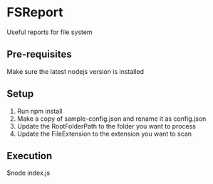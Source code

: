 # FSReport
Useful reports for file system

## Pre-requisites
Make sure the latest nodejs version is installed

## Setup
1. Run npm install
2. Make a copy of sample-config.json and rename it as config.json
3. Update the RootFolderPath to the folder you want to process
4. Update the FileExtension to the extension you want to scan

## Execution

$node index.js
